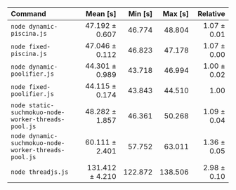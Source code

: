 | Command                                              |        Mean [s] | Min [s] | Max [s] |    Relative |
| :--------------------------------------------------- | --------------: | ------: | ------: | ----------: |
| `node dynamic-piscina.js`                            |  47.192 ± 0.607 |  46.774 |  48.804 | 1.07 ± 0.01 |
| `node fixed-piscina.js`                              |  47.046 ± 0.112 |  46.823 |  47.178 | 1.07 ± 0.00 |
| `node dynamic-poolifier.js`                          |  44.301 ± 0.989 |  43.718 |  46.994 | 1.00 ± 0.02 |
| `node fixed-poolifier.js`                            |  44.115 ± 0.174 |  43.843 |  44.510 |        1.00 |
| `node static-suchmokuo-node-worker-threads-pool.js`  |  48.282 ± 1.857 |  46.361 |  50.268 | 1.09 ± 0.04 |
| `node dynamic-suchmokuo-node-worker-threads-pool.js` |  60.111 ± 2.401 |  57.752 |  63.011 | 1.36 ± 0.05 |
| `node threadjs.js`                                   | 131.412 ± 4.210 | 122.872 | 138.506 | 2.98 ± 0.10 |
